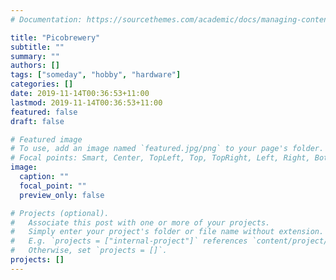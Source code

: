 ```yaml
---
# Documentation: https://sourcethemes.com/academic/docs/managing-content/

title: "Picobrewery"
subtitle: ""
summary: ""
authors: []
tags: ["someday", "hobby", "hardware"]
categories: []
date: 2019-11-14T00:36:53+11:00
lastmod: 2019-11-14T00:36:53+11:00
featured: false
draft: false

# Featured image
# To use, add an image named `featured.jpg/png` to your page's folder.
# Focal points: Smart, Center, TopLeft, Top, TopRight, Left, Right, BottomLeft, Bottom, BottomRight.
image:
  caption: ""
  focal_point: ""
  preview_only: false

# Projects (optional).
#   Associate this post with one or more of your projects.
#   Simply enter your project's folder or file name without extension.
#   E.g. `projects = ["internal-project"]` references `content/project/deep-learning/index.md`.
#   Otherwise, set `projects = []`.
projects: []
---
```

